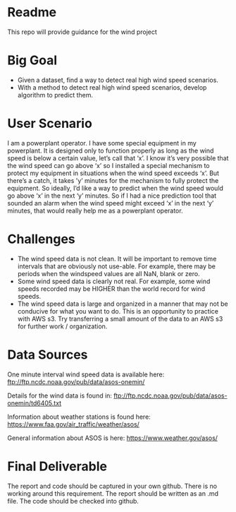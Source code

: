 # Readme

This repo will provide guidance for the wind project

# Big Goal
- Given a dataset, find a way to detect real high wind speed scenarios.
- With a method to detect real high wind speed scenarios, develop algorithm to predict them.

# User Scenario
I am a powerplant operator.  I have some special equipment in my powerplant.  It is designed only to function properly as long as the wind speed is below a certain value, let’s call that ‘x’.  I know it’s very possible that the wind speed can go above ‘x’ so I installed a special mechanism to protect my equipment in situations when the wind speed exceeds ‘x’.  But there’s a catch, it takes 'y’ minutes for the mechanism to fully protect the equipment.  So ideally, I’d like a way to predict when the wind speed would go above ‘x’ in the next ‘y’ minutes.  So if I had a nice prediction tool that sounded an alarm when the wind speed might exceed ‘x’ in the next ‘y’ minutes, that would really help me as a powerplant operator.  

# Challenges
- The wind speed data is not clean.  It will be important to remove time intervals that are obviously not use-able.  For example, there may be periods when the windspeed values are all NaN, blank or zero.
- Some wind speed data is clearly not real.  For example, some wind speeds recorded may be HIGHER than the world record for wind speeds.
- The wind speed data is large and organized in a manner that may not be conducive for what you want to do.  This is an opportunity to practice with AWS s3.  Try transferring a small amount of the data to an AWS s3 for further work / organization.


# Data Sources
One minute interval wind speed data is available here:
ftp://ftp.ncdc.noaa.gov/pub/data/asos-onemin/

Details for the wind data is found in:
ftp://ftp.ncdc.noaa.gov/pub/data/asos-onemin/td6405.txt

Information about weather stations is found here:
https://www.faa.gov/air_traffic/weather/asos/

General information about ASOS is here:
https://www.weather.gov/asos/



# Final Deliverable
The report and code should be captured in your own github.  There is no working around this requirement.  The report should be written as an .md file.  The code should be checked into github.
